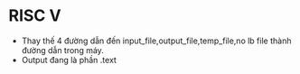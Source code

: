 # RISC V
- Thay thế 4 đường dẫn đến input_file,output_file,temp_file,no lb file thành đường dẫn trong máy.
- Output đang là phần .text
